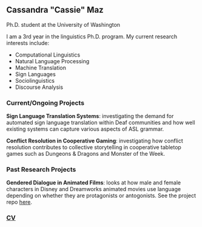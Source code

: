 ## Cassandra "Cassie" Maz
Ph.D. student at the University of Washington

I am a 3rd year in the linguistics Ph.D. program. My current research interests include:
- Computational Linguistics
- Natural Language Processing
- Machine Translation
- Sign Languages
- Sociolinguistics
- Discourse Analysis


### Current/Ongoing Projects

**Sign Language Translation Systems**: investigating the demand for automated sign language translation within Deaf communities and how well existing systems can capture various aspects of ASL grammar.

**Conflict Resolution in Cooperative Gaming**: investigating how conflict resolution contributes to collective storytelling in cooperative tabletop games such as Dungeons & Dragons and Monster of the Week. 

### Past Research Projects

**Gendered Dialogue in Animated Films**: looks at how male and female characters in Disney and Dreamworks animated movies use language depending on whether they are protagonists or antogonists. See the project repo [here](https://github.com/Cassie-Maz/Animated-Movie-Gendered-Dialogue).

### [CV](https://github.com/Cassandra-Maz/Cassandra-Maz.github.io/blob/main/Cassandra_Maz_cv.pdf)



